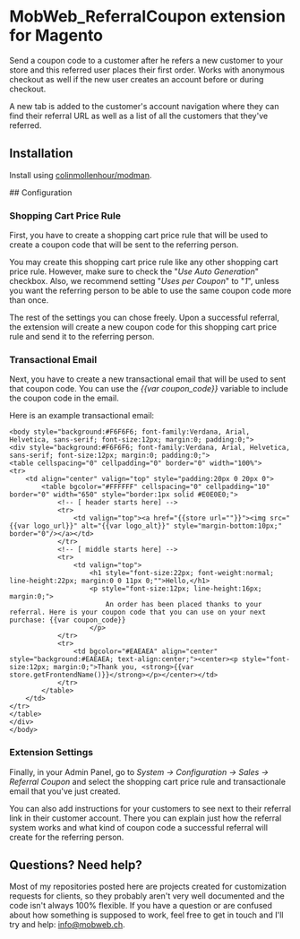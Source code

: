 # MobWeb_ReferralCoupon extension for Magento

Send a coupon code to a customer after he refers a new customer to your store and this referred user places their first order. Works with anonymous checkout as well if the new user creates an account before or during checkout.

A new tab is added to the customer's account navigation where they can find their referral URL as well as a list of all the customers that they've referred.

## Installation

Install using [colinmollenhour/modman](https://github.com/colinmollenhour/modman/).

## Configuration

### Shopping Cart Price Rule

First, you have to create a shopping cart price rule that will be used to create a coupon code that will be sent to the referring person.

You may create this shopping cart price rule like any other shopping cart price rule. However, make sure to check the "*Use Auto Generation*" checkbox. Also, we recommend setting "*Uses per Coupon*" to "*1*", unless you want the referring person to be able to use the same coupon code more than once.

The rest of the settings you can chose freely. Upon a successful referral, the extension will create a new coupon code for this shopping cart price rule and send it to the referring person.

### Transactional Email

Next, you have to create a new transactional email that will be used to sent that coupon code. You can use the *{{var coupon_code}}* variable to include the coupon code in the email.

Here is an example transactional email:

```
<body style="background:#F6F6F6; font-family:Verdana, Arial, Helvetica, sans-serif; font-size:12px; margin:0; padding:0;">
<div style="background:#F6F6F6; font-family:Verdana, Arial, Helvetica, sans-serif; font-size:12px; margin:0; padding:0;">
<table cellspacing="0" cellpadding="0" border="0" width="100%">
<tr>
    <td align="center" valign="top" style="padding:20px 0 20px 0">
        <table bgcolor="#FFFFFF" cellspacing="0" cellpadding="10" border="0" width="650" style="border:1px solid #E0E0E0;">
            <!-- [ header starts here] -->
            <tr>
                <td valign="top"><a href="{{store url=""}}"><img src="{{var logo_url}}" alt="{{var logo_alt}}" style="margin-bottom:10px;" border="0"/></a></td>
            </tr>
            <!-- [ middle starts here] -->
            <tr>
                <td valign="top">
                    <h1 style="font-size:22px; font-weight:normal; line-height:22px; margin:0 0 11px 0;"">Hello,</h1>
                    <p style="font-size:12px; line-height:16px; margin:0;">
                        An order has been placed thanks to your referral. Here is your coupon code that you can use on your next purchase: {{var coupon_code}}
                    </p>
            </tr>
            <tr>
                <td bgcolor="#EAEAEA" align="center" style="background:#EAEAEA; text-align:center;"><center><p style="font-size:12px; margin:0;">Thank you, <strong>{{var store.getFrontendName()}}</strong></p></center></td>
            </tr>
        </table>
    </td>
</tr>
</table>
</div>
</body>
```

### Extension Settings

Finally, in your Admin Panel, go to *System -> Configuration -> Sales -> Referral Coupon* and select the shopping cart price rule and transactionale email that you've just created.

You can also add instructions for your customers to see next to their referral link in their customer account. There you can explain just how the referral system works and what kind of coupon code a successful referral will create for the referring person.

## Questions? Need help?

Most of my repositories posted here are projects created for customization requests for clients, so they probably aren't very well documented and the code isn't always 100% flexible. If you have a question or are confused about how something is supposed to work, feel free to get in touch and I'll try and help: [info@mobweb.ch](mailto:info@mobweb.ch).